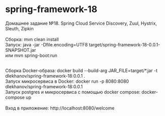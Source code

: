 # spring-framework-18
Домашнее задание №18. Spring Cloud Service Discovery, Zuul, Hystrix, Sleuth, Zipkin<br /><br />
Сборка: mvn clean install <br />
Запуск: java -jar -Dfile.encoding=UTF8 target/spring-framework-18-0.0.1-SNAPSHOT.jar<br />
или mvn spring-boot:run <br />

<br />    
Сборка Docker-образа: docker build --build-arg JAR_FILE=target/*.jar -t dlekhanov/spring-framework-18:0.0.1 .
<br />
Запуск микросервиса в Docker: docker run -p 8080:8080 dlekhanov/spring-framework-18:0.0.1
<br />
Запуск postgres и микросервиса с помощью docker compose: docker-compose up

<br />    
<br />
Вход в приложение: http://localhost:8080/welcome
